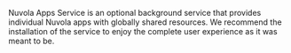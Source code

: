 Nuvola Apps Service is an optional background service that provides individual Nuvola apps with globally
shared resources. We recommend the installation of the service to enjoy the complete user experience
as it was meant to be.
